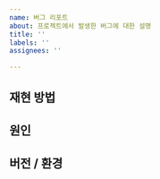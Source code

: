```yaml
---
name: 버그 리포트
about: 프로젝트에서 발생한 버그에 대한 설명
title: ''
labels: ''
assignees: ''

---
```


## 재현 방법

## 원인

## 버전 / 환경

